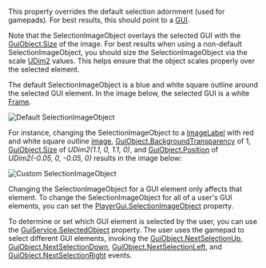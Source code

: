 This property overrides the default selection adornment (used for gamepads). For best results, this should point to a [GUI](https://developer.roblox.com/en-us/api-reference/class/GuiObject).

Note that the SelectionImageObject overlays the selected GUI with the [GuiObject.Size](https://developer.roblox.com/en-us/api-reference/property/GuiObject/Size) of the image. For best results when using a non-default SelectionImageObject, you should size the SelectionImageObject via the scale [UDim2](https://developer.roblox.com/en-us/api-reference/datatype/UDim2) values. This helps ensure that the object scales properly over the selected element.

The default SelectionImageObject is a blue and white square outline around the selected GUI element. In the image below, the selected GUI is a white [Frame](https://developer.roblox.com/en-us/api-reference/class/Frame).

![Default SelectionImageObject](https://developer.roblox.com/assets/bltae6b98faea42f3d1/Screen_Shot_2018-09-13_at_9.57.14_PM.png)

For instance, changing the SelectionImageObject to a [ImageLabel](https://developer.roblox.com/en-us/api-reference/class/ImageLabel) with red and white square outline [image](https://www.roblox.com/library/2347505468/SelectionImage-Red), [GuiObject.BackgroundTransparency](https://developer.roblox.com/en-us/api-reference/property/GuiObject/BackgroundTransparency) of 1, [GuiObject.Size](https://developer.roblox.com/en-us/api-reference/property/GuiObject/Size) of _UDim2(1.1, 0, 1.1, 0)_, and [GuiObject.Position](https://developer.roblox.com/en-us/api-reference/property/GuiObject/Position) of _UDim2(-0.05, 0, -0.05, 0)_ results in the image below:

![Custom SelectionImageObject](https://developer.roblox.com/assets/blt5f5f0cf0d10b4e57/Screen_Shot_2018-09-13_at_9.53.54_PM.png)

Changing the SelectionImageObject for a GUI element only affects that element. To change the SelectionImageObject for all of a user's GUI elements, you can set the [PlayerGui.SelectionImageObject](https://developer.roblox.com/en-us/api-reference/property/PlayerGui/SelectionImageObject) property.

To determine or set which GUI element is selected by the user, you can use the [GuiService.SelectedObject](https://developer.roblox.com/en-us/api-reference/property/GuiService/SelectedObject) property. The user uses the gamepad to select different GUI elements, invoking the [GuiObject.NextSelectionUp](https://developer.roblox.com/en-us/api-reference/property/GuiObject/NextSelectionUp), [GuiObject.NextSelectionDown](https://developer.roblox.com/en-us/api-reference/property/GuiObject/NextSelectionDown), [GuiObject.NextSelectionLeft](https://developer.roblox.com/en-us/api-reference/property/GuiObject/NextSelectionLeft), and [GuiObject.NextSelectionRight](https://developer.roblox.com/en-us/api-reference/property/GuiObject/NextSelectionRight) events.